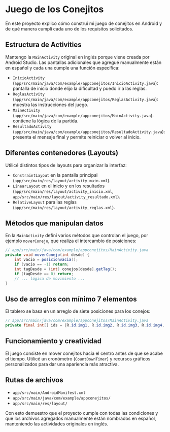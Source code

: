 # Juego de los Conejitos

En este proyecto explico cómo construí mi juego de conejitos en Android y de qué manera cumplí cada uno de los requisitos solicitados.

## Estructura de Activities

Mantengo la `MainActivity` original en inglés porque viene creada por Android Studio. Las pantallas adicionales que agregué manualmente están en español y cada una cumple una función específica:

- `InicioActivity` (`app/src/main/java/com/example/appconejitos/InicioActivity.java`): pantalla de inicio donde elijo la dificultad y puedo ir a las reglas.
- `ReglasActivity` (`app/src/main/java/com/example/appconejitos/ReglasActivity.java`): muestra las instrucciones del juego.
- `MainActivity` (`app/src/main/java/com/example/appconejitos/MainActivity.java`): contiene la lógica de la partida.
- `ResultadoActivity` (`app/src/main/java/com/example/appconejitos/ResultadoActivity.java`): presenta el mensaje final y permite reiniciar o volver al inicio.

## Diferentes contenedores (Layouts)

Utilicé distintos tipos de layouts para organizar la interfaz:

- `ConstraintLayout` en la pantalla principal (`app/src/main/res/layout/activity_main.xml`).
- `LinearLayout` en el inicio y en los resultados (`app/src/main/res/layout/activity_inicio.xml`, `app/src/main/res/layout/activity_resultado.xml`).
- `RelativeLayout` para las reglas (`app/src/main/res/layout/activity_reglas.xml`).

## Métodos que manipulan datos

En la `MainActivity` definí varios métodos que controlan el juego, por ejemplo `moverConejo`, que realiza el intercambio de posiciones:

```java
// app/src/main/java/com/example/appconejitos/MainActivity.java
private void moverConejo(int desde) {
    int vacio = posicionvacia();
    if (vacio == -1) return;
    int tagDesde = (int) conejos[desde].getTag();
    if (tagDesde == 0) return;
    // ... lógica de movimiento ...
}
```

## Uso de arreglos con mínimo 7 elementos

El tablero se basa en un arreglo de siete posiciones para los conejos:

```java
// app/src/main/java/com/example/appconejitos/MainActivity.java
private final int[] ids = {R.id.img1, R.id.img2, R.id.img3, R.id.img4, R.id.img5, R.id.img6, R.id.img7};
```

## Funcionamiento y creatividad

El juego consiste en mover conejitos hacia el centro antes de que se acabe el tiempo. Utilicé un cronómetro (`CountDownTimer`) y recursos gráficos personalizados para dar una apariencia más atractiva.

## Rutas de archivos

- `app/src/main/AndroidManifest.xml`
- `app/src/main/java/com/example/appconejitos/`
- `app/src/main/res/layout/`

Con esto demuestro que el proyecto cumple con todas las condiciones y que los archivos agregados manualmente están nombrados en español, manteniendo las actividades originales en inglés.
